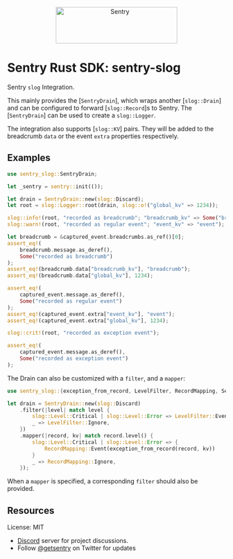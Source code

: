 <p align="center">
  <a href="https://sentry.io/?utm_source=github&utm_medium=logo" target="_blank">
    <img src="https://sentry-brand.storage.googleapis.com/sentry-wordmark-dark-280x84.png" alt="Sentry" width="280" height="84">
  </a>
</p>

# Sentry Rust SDK: sentry-slog

Sentry `slog` Integration.

This mainly provides the [`SentryDrain`], which wraps another [`slog::Drain`]
and can be configured to forward [`slog::Record`]s to Sentry.
The [`SentryDrain`] can be used to create a `slog::Logger`.

The integration also supports [`slog::KV`] pairs. They will be added to the
breadcrumb `data` or the event `extra` properties respectively.

## Examples

```rust
use sentry_slog::SentryDrain;

let _sentry = sentry::init(());

let drain = SentryDrain::new(slog::Discard);
let root = slog::Logger::root(drain, slog::o!("global_kv" => 1234));

slog::info!(root, "recorded as breadcrumb"; "breadcrumb_kv" => Some("breadcrumb"));
slog::warn!(root, "recorded as regular event"; "event_kv" => "event");

let breadcrumb = &captured_event.breadcrumbs.as_ref()[0];
assert_eq!(
    breadcrumb.message.as_deref(),
    Some("recorded as breadcrumb")
);
assert_eq!(breadcrumb.data["breadcrumb_kv"], "breadcrumb");
assert_eq!(breadcrumb.data["global_kv"], 1234);

assert_eq!(
    captured_event.message.as_deref(),
    Some("recorded as regular event")
);
assert_eq!(captured_event.extra["event_kv"], "event");
assert_eq!(captured_event.extra["global_kv"], 1234);

slog::crit!(root, "recorded as exception event");

assert_eq!(
    captured_event.message.as_deref(),
    Some("recorded as exception event")
);
```

The Drain can also be customized with a `filter`, and a `mapper`:

```rust
use sentry_slog::{exception_from_record, LevelFilter, RecordMapping, SentryDrain};

let drain = SentryDrain::new(slog::Discard)
    .filter(|level| match level {
        slog::Level::Critical | slog::Level::Error => LevelFilter::Event,
        _ => LevelFilter::Ignore,
    })
    .mapper(|record, kv| match record.level() {
        slog::Level::Critical | slog::Level::Error => {
            RecordMapping::Event(exception_from_record(record, kv))
        }
        _ => RecordMapping::Ignore,
    });
```

When a `mapper` is specified, a corresponding `filter` should also be
provided.

## Resources

License: MIT

- [Discord](https://discord.gg/ez5KZN7) server for project discussions.
- Follow [@getsentry](https://twitter.com/getsentry) on Twitter for updates
